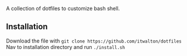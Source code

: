 A collection of dotfiles to customize bash shell.

Installation
------------

Download the file with `git clone https://github.com/itwalton/dotfiles`
Nav to installation directory and run `./install.sh`
